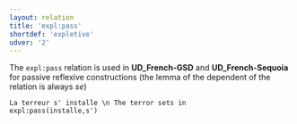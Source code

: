 ```yaml
---
layout: relation
title: 'expl:pass'
shortdef: 'expletive'
udver: '2'
---
```


The `expl:pass` relation is used in **UD_French-GSD** and **UD_French-Sequoia** for passive reflexive constructions (the lemma of the dependent of the relation is always *se*)

~~~ sdparse
La terreur s' installe \n The terror sets in
expl:pass(installe,s')
~~~
<!-- Interlanguage links updated Po lis 14 15:35:25 CET 2022 -->
